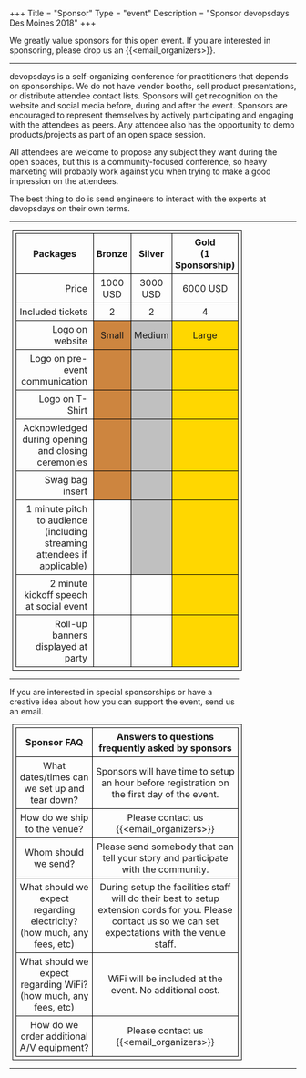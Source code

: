 +++ 
Title = "Sponsor" 
Type = "event" 
Description = "Sponsor devopsdays Des Moines 2018" 
+++
<style type="text/css">
    table,
    th,
    td {
        border: solid 1px black !important;
        text-align: center;
        margin: 5px;
        padding: 5px;
    }

    table#sponsorship th {
        font-weight: bold;
        text-decoration-style: none;
        text-align: center;
    }

    td.label {
        text-align: right;
        padding-right: 10px;
    }

    td.filled {
        background-color: gold;
    }

    .bronze {
        background-color: peru;
    }

    .silver {
        background-color: silver;
    }

    .gold {
        background-color: gold;
    }
</style>

We greatly value sponsors for this open event. If you are interested in sponsoring, please drop us an {{<email_organizers>}}.
    <hr/> 
    <p>
    devopsdays is a self-organizing conference for practitioners that depends on sponsorships. We do not have vendor booths,
    sell product presentations, or distribute attendee contact lists. Sponsors will get recognition on the website and social media before, during and after the event.
    Sponsors are encouraged to represent themselves by actively participating and engaging with the attendees as peers. Any
    attendee also has the opportunity to demo products/projects as part of an open space session.
    </p>
    <p>
      All attendees are welcome to propose any subject they want during the open spaces, but this is a community-focused
        conference, so heavy marketing will probably work against you when trying to make a good impression on the attendees.
    </p>
    <p>
        The best thing to do is send engineers to interact with the experts at devopsdays on their own terms.
    </p>
    <hr/>
    <div style="width:80%">
        <table id="sponsorship">
            <tr>
                <th>Packages</th>
                <th>
                    Bronze</th>
                <th>
                    Silver</th>
                <th>
                    Gold<br/>(1 Sponsorship)</th>
            </tr>
            <tr>
                <td class="label">Price</td>
                <td>1000 USD</td>
                <td>3000 USD</td>
                <td>6000 USD</td>
            </tr>
            <tr>
                <td class="label">Included tickets</td>
                <td>2</td>
                <td>2</td>
                <td>4</td>
            </tr>
            <tr>
                <td class="label">Logo on website</td>
                <td class="bronze">Small</td>
                <td class="silver">Medium</td>
                <td class="gold">Large</td>
            </tr>
            <tr>
                <td class="label">Logo on pre-event communication</td>
                <td class="bronze"></td>
                <td class="silver"></td>
                <td class="gold"></td>
            </tr>
            <tr>
                <td class="label">Logo on T-Shirt</td>
                <td class="bronze"></td>
                <td class="silver"></td>
                <td class="gold"></td>
            </tr>
            <tr>
                <td class="label">Acknowledged during opening and closing ceremonies</td>
                <td class="bronze"></td>
                <td class="silver"></td>
                <td class="gold"></td>
            </tr>
            <tr>
                <td class="label">Swag bag insert</td>
                <td class="bronze"></td>
                <td class="silver"></td>
                <td class="gold"></td>
            </tr>
            <tr>
                <td class="label">1 minute pitch to audience (including streaming attendees if applicable)</td>
                <td></td>
                <td class="silver"></td>
                <td class="gold"></td>
            </tr>
            <tr>
                <td class="label">2 minute kickoff speech at social event</td>
                <td></td>
                <td></td>
                <td class="gold"></td>
            </tr>
            <tr>
                <td class="label">Roll-up banners displayed at party</td>
                <td></td>
                <td></td>
                <td class="gold"></td>
            </tr>
        </table>
        <hr/> 
        <p>
        If you are interested in special sponsorships or have a creative idea
        about how you can support the event, send us an email.
        </p>
        <table>
            <tr>
                <th>Sponsor FAQ</th>
                <th>Answers to questions frequently asked by sponsors</th>
            </tr>
            <tr>
                <td>What dates/times can we set up and tear down?</td>
                <td>Sponsors will have time to setup an hour before registration on the first day of the event.</td>
            </tr>
            <tr>
                <td>How do we ship to the venue?</td>
                <td>Please contact us {{<email_organizers>}}</td>
            </tr>
            <tr>
                <td>Whom should we send?</td>
                <td>Please send somebody that can tell your story and participate with the community.</td>
            </tr>
            <tr>
                <td>What should we expect regarding electricity? (how much, any fees, etc)</td>
                <td>During setup the facilities staff will do their best to setup extension cords for you. Please contact us so we can set expectations with the venue staff.</td>
            </tr>
            <tr>
                <td>What should we expect regarding WiFi? (how much, any fees, etc)</td>
                <td>WiFi will be included at the event. No additional cost.</td>
            </tr>
            <tr>
                <td>How do we order additional A/V equipment?</td>
                <td>Please contact us {{<email_organizers>}}</td>
            </tr>
        </table>
    </div>
    <hr/>